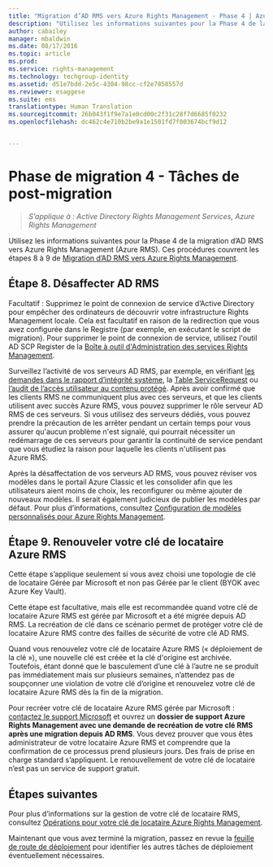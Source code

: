 ```yaml
---
title: "Migration d’AD RMS vers Azure Rights Management - Phase 4 | Azure RMS"
description: "Utilisez les informations suivantes pour la Phase 4 de la migration d’AD RMS vers Azure Rights Management (Azure RMS). Ces procédures couvrent les étapes 8 à 9 de Migration d’AD RMS vers Azure Rights Management."
author: cabailey
manager: mbaldwin
ms.date: 08/17/2016
ms.topic: article
ms.prod: 
ms.service: rights-management
ms.technology: techgroup-identity
ms.assetid: d51e7bdd-2e5c-4304-98cc-cf2e7858557d
ms.reviewer: esaggese
ms.suite: ems
translationtype: Human Translation
ms.sourcegitcommit: 26b043f1f9e7a1e0cd00c2f31c28f7d6685f0232
ms.openlocfilehash: dc462c4e710b2be9a1e1501fd7f003674bcf9d12


---
```


# Phase de migration 4 - Tâches de post-migration

>*S’applique à : Active Directory Rights Management Services, Azure Rights Management*


Utilisez les informations suivantes pour la Phase 4 de la migration d’AD RMS vers Azure Rights Management (Azure RMS). Ces procédures couvrent les étapes 8 à 9 de [Migration d’AD RMS vers Azure Rights Management](migrate-from-ad-rms-to-azure-rms.md).


## Étape 8. Désaffecter AD RMS

Facultatif : Supprimez le point de connexion de service d’Active Directory pour empêcher des ordinateurs de découvrir votre infrastructure Rights Management locale. Cela est facultatif en raison de la redirection que vous avez configurée dans le Registre (par exemple, en exécutant le script de migration). Pour supprimer le point de connexion de service, utilisez l'outil AD SCP Register de la [Boîte à outil d'Administration des services Rights Management](http://www.microsoft.com/download/details.aspx?id=1479).

Surveillez l’activité de vos serveurs AD RMS, par exemple, en vérifiant [les demandes dans le rapport d’intégrité système](https://technet.microsoft.com/library/ee221012%28v=ws.10%29.aspx), la [Table ServiceRequest](http://technet.microsoft.com/library/dd772686%28v=ws.10%29.aspx) ou [l’audit de l’accès utilisateur au contenu protégé](http://social.technet.microsoft.com/wiki/contents/articles/3440.ad-rms-frequently-asked-questions-faq.aspx). Après avoir confirmé que les clients RMS ne communiquent plus avec ces serveurs, et que les clients utilisent avec succès Azure RMS, vous pouvez supprimer le rôle serveur AD RMS de ces serveurs. Si vous utilisez des serveurs dédiés, vous pouvez prendre la précaution de les arrêter pendant un certain temps pour vous assurer qu'aucun problème n'est signalé, qui pourrait nécessiter un redémarrage de ces serveurs pour garantir la continuité de service pendant que vous étudiez la raison pour laquelle les clients n'utilisent pas Azure RMS.

Après la désaffectation de vos serveurs AD RMS, vous pouvez réviser vos modèles dans le portail Azure Classic et les consolider afin que les utilisateurs aient moins de choix, les reconfigurer ou même ajouter de nouveaux modèles. Il serait également judicieux de publier les modèles par défaut. Pour plus d’informations, consultez [Configuration de modèles personnalisés pour Azure Rights Management](../deploy-use/configure-custom-templates.md).

## Étape 9. Renouveler votre clé de locataire Azure RMS
Cette étape s’applique seulement si vous avez choisi une topologie de clé de locataire Gérée par Microsoft et non pas Gérée par le client (BYOK avec Azure Key Vault).

Cette étape est facultative, mais elle est recommandée quand votre clé de locataire Azure RMS est gérée par Microsoft et a été migrée depuis AD RMS. La recréation de clé dans ce scénario permet de protéger votre clé de locataire Azure RMS contre des failles de sécurité de votre clé AD RMS.

Quand vous renouvelez votre clé de locataire Azure RMS (« déploiement de la clé »), une nouvelle clé est créée et la clé d'origine est archivée. Toutefois, étant donné que le basculement d’une clé à l’autre ne se produit pas immédiatement mais sur plusieurs semaines, n’attendez pas de soupçonner une violation de votre clé d’origine et renouvelez votre clé de locataire Azure RMS dès la fin de la migration.

Pour recréer votre clé de locataire Azure RMS gérée par Microsoft : [contactez le support Microsoft](../get-started/information-support.md#to-contact-microsoft-support) et ouvrez un **dossier de support Azure Rights Management avec une demande de recréation de votre clé RMS après une migration depuis AD RMS**. Vous devez prouver que vous êtes administrateur de votre locataire Azure RMS et comprendre que la confirmation de ce processus prend plusieurs jours. Des frais de prise en charge standard s’appliquent. Le renouvellement de votre clé de locataire n’est pas un service de support gratuit.


## Étapes suivantes

Pour plus d’informations sur la gestion de votre clé de locataire RMS, consultez [Opérations pour votre clé de locataire Azure Rights Management](../deploy-use/operations-tenant-key.md).

Maintenant que vous avez terminé la migration, passez en revue la [feuille de route de déploiement](deployment-roadmap.md) pour identifier les autres tâches de déploiement éventuellement nécessaires.




<!--HONumber=Aug16_HO4-->


